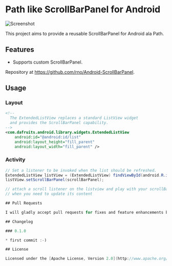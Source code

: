 # Path like ScrollBarPanel for Android

![Screenshot](https://github.com/rno/Android-ScrollBarPanel/raw/master/demo_capture.png)

This project aims to provide a reusable ScrollBarPanel for Android ala Path.

## Features

 * Supports custom ScrollBarPanel.

Repository at <https://github.com/rno/Android-ScrollBarPanel>.

## Usage

### Layout

``` xml
<!--
  The ExtendedListView replaces a standard ListView widget
  and provides the ScrollBarPanel capability.
-->
<com.dafruits.android.library.widgets.ExtendedListView
    android:id="@android:id/list"
    android:layout_height="fill_parent"
    android:layout_width="fill_parent" />
```

### Activity

``` java
// Set a listener to be invoked when the list should be refreshed.
ExtendedListView listView = (ExtendedListView) findViewById(android.R.id.list);
listView.setScrollBarPanel(scrollBarPanel);

// attach a scroll listener on the listview and play with your scrollBarPanel
// when you need to update its content

## Pull Requests

I will gladly accept pull requests for fixes and feature enhancements but please do them in the dev branch. The master branch is for the latest stable code,  dev is where I try things out before releasing them as stable. Any pull requests that are against master from now on will be closed asking for you to do another pull against dev.

## Changelog

### 0.1.0

* first commit :-)

## License

Licensed under the [Apache License, Version 2.0](http://www.apache.org/licenses/LICENSE-2.0.html)
